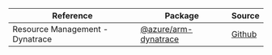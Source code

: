 | Reference | Package | Source |
|---|---|---|
|Resource Management - Dynatrace|[@azure/arm-dynatrace](https://www.npmjs.com/package/@azure/arm-dynatrace)|[Github](https://github.com/Azure/azure-sdk-for-js)|
